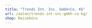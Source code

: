 ```yaml
---
title: "Trends Int. Inc. GmbH+Co. KG"
url: /aalen/trends-int-inc-gmbh-co-kg/
shop: Reisebüro
---
```

